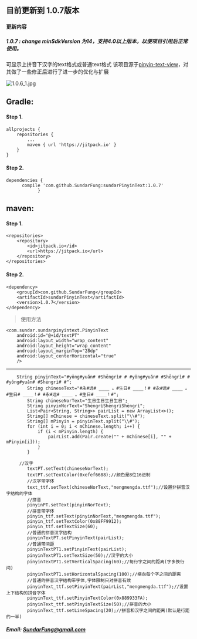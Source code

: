 
## 目前更新到 1.0.7版本

#### 更新内容

##### 1.0.7 : change minSdkVersion 为14，支持4.0以上版本，以便项目引用后正常使用。

可显示上拼音下汉字的text格式或普通text格式 该项目源于[pinyin-text-view](https://github.com/titanseason/pinyin-text-view)，对其做了一些修正后进行了进一步的优化与扩展


![1.0.6_1.jpg](http://upload-images.jianshu.io/upload_images/4905074-52608f6c5de9b05c.jpg?imageMogr2/auto-orient/strip%7CimageView2/2/w/600)


## Gradle:

#### Step 1.
```
allprojects {
	repositories {
		...
		maven { url 'https://jitpack.io' }
	}
}
```
#### Step 2.
```
dependencies {
      compile 'com.github.SundarFung:sundarPinyinText:1.0.7'
            }
```
## maven:

#### Step 1.

```
<repositories>
	<repository>
	    <id>jitpack.io</id>
	    <url>https://jitpack.io</url>
	</repository>
</repositories>
```
#### Step 2.

```
<dependency>
    <groupId>com.github.SundarFung</groupId>
    <artifactId>sundarPinyinText</artifactId>
    <version>1.0.7</version>
</dependency>
```

> 使用方法

 	<com.sundar.sundarpinyintext.PinyinText
        android:id="@+id/textPT"
        android:layout_width="wrap_content"
        android:layout_height="wrap_content"
        android:layout_marginTop="28dp"
        android:layout_centerHorizontal="true"
        />
	
***
```
   	String pinyinText="#yǒng#yuǎn# #Shēngrì# # #yǒng#yuǎn# #Shēngrì# # #yǒng#yuǎn# #Shēngrì# #";
        String chineseText="#永#远# ____ 。#生日# ____！# #永#远# ____ 。#生日# ____！# #永#远# ____ 。#生日# ____！#";
        String chineseNorText="生日生日生日生日";
        String pinyinNorText="ShēngrìShēngrìShēngrì";
        List<Pair<String, String>> pairList = new ArrayList<>();
        String[] mChinese = chineseText.split("\\#");
        String[] mPinyin = pinyinText.split("\\#");
        for (int i = 0; i < mChinese.length; i++) {
            if (i < mPinyin.length) {
                pairList.add(Pair.create("" + mChinese[i], "" + mPinyin[i]));
            }
        }
```
```
   	 //汉字
        textPT.setText(chineseNorText);
        textPT.setTextColor(0xefef6688);//颜色是8位16进制
        //汉字带字体
        text_ttf.setText(chineseNorText,"mengmengda.ttf");//设置非拼音汉字结构的字体
        //拼音
        pinyinPT.setText(pinyinNorText);
        //拼音带字体
        pinyin_ttf.setText(pinyinNorText,"mengmengda.ttf");
        pinyin_ttf.setTextColor(0x88FF9912);
        pinyin_ttf.setTextSize(60);
        //普通的拼音汉字结构
        pinyinTextPT.setPinyinText(pairList);
        //普通带间距
        pinyinTextPT1.setPinyinText(pairList);
        pinyinTextPT1.setTextSize(50);//汉字的大小
        pinyinTextPT1.setVerticalSpacing(60);//每行字之间的距离(字多换行间)
        pinyinTextPT1.setHorizontalSpacing(100);//横向每个字之间的距离
        //普通的拼音汉字结构带字体,字体限制只对拼音有效
        pinyinText_ttf.setPinyinText(pairList,"mengmengda.ttf");//设置上下结构的拼音字体
        pinyinText_ttf.setPinyinTextColor(0x889933FA);
        pinyinText_ttf.setPinyinTextSize(50);//拼音的大小
        pinyinText_ttf.setLineSpacing(20);//拼音和汉字之间的距离(默认是行距的一半)
```

##### Email: SundarFung@gmail.com
